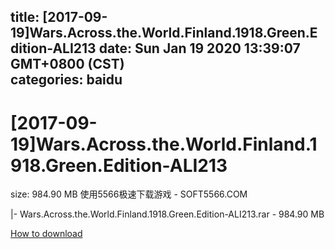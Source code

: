 
title: [2017-09-19]Wars.Across.the.World.Finland.1918.Green.Edition-ALI213
date: Sun Jan 19 2020 13:39:07 GMT+0800 (CST)    
categories: baidu
---

# [2017-09-19]Wars.Across.the.World.Finland.1918.Green.Edition-ALI213
size: 984.90 MB
 使用5566极速下载游戏 - SOFT5566.COM
 
|- Wars.Across.the.World.Finland.1918.Green.Edition-ALI213.rar - 984.90 MB

[How to download](https://bpcam.bemobtrk.com/go/2ceec3aa-1ca2-46d6-b9ff-aaa5c184517c?jno=2540)